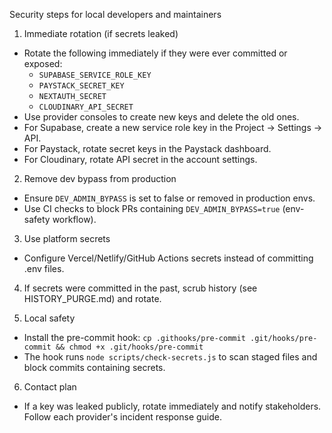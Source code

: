 Security steps for local developers and maintainers

1) Immediate rotation (if secrets leaked)
- Rotate the following immediately if they were ever committed or exposed:
  - `SUPABASE_SERVICE_ROLE_KEY`
  - `PAYSTACK_SECRET_KEY`
  - `NEXTAUTH_SECRET`
  - `CLOUDINARY_API_SECRET`
- Use provider consoles to create new keys and delete the old ones.
- For Supabase, create a new service role key in the Project -> Settings -> API.
- For Paystack, rotate secret keys in the Paystack dashboard.
- For Cloudinary, rotate API secret in the account settings.

2) Remove dev bypass from production
- Ensure `DEV_ADMIN_BYPASS` is set to false or removed in production envs.
- Use CI checks to block PRs containing `DEV_ADMIN_BYPASS=true` (env-safety workflow).

3) Use platform secrets
- Configure Vercel/Netlify/GitHub Actions secrets instead of committing .env files.

4) If secrets were committed in the past, scrub history (see HISTORY_PURGE.md) and rotate.

5) Local safety
- Install the pre-commit hook: `cp .githooks/pre-commit .git/hooks/pre-commit && chmod +x .git/hooks/pre-commit`
- The hook runs `node scripts/check-secrets.js` to scan staged files and block commits containing secrets.

6) Contact plan
- If a key was leaked publicly, rotate immediately and notify stakeholders. Follow each provider's incident response guide.
